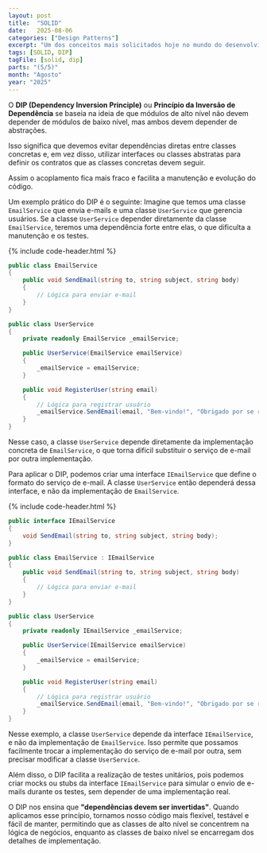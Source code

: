 ```yaml
---
layout: post
title:  "SOLID"
date:   2025-08-06
categories: ["Design Patterns"]
excerpt: "Um dos conceitos mais solicitados hoje no mundo do desenvolvimento é o conhecimento de SOLID. Nesse post, vamos explorar o DIP - Dependency Inversion Principle."
tags: [SOLID, DIP]
tagFile: [solid, dip]
parts: "(5/5)"
month: "Agosto"
year: "2025"
---
```

O **DIP (Dependency Inversion Principle)** ou **Princípio da Inversão de Dependência** se baseia na ideia de que módulos de alto nível não devem depender de módulos de baixo nível, mas ambos devem depender de abstrações. 

Isso significa que devemos evitar dependências diretas entre classes concretas e, em vez disso, utilizar interfaces ou classes abstratas para definir os contratos que as classes concretas devem seguir. 

Assim o acoplamento fica mais fraco e facilita a manutenção e evolução do código.

Um exemplo prático do DIP é o seguinte: Imagine que temos uma classe `EmailService`	 que envia e-mails e uma classe `UserService` que gerencia usuários. Se a classe `UserService` depender diretamente da classe `EmailService`, teremos uma dependência forte entre elas, o que dificulta a manutenção e os testes.

{% include code-header.html %}
```csharp
public class EmailService
{
	public void SendEmail(string to, string subject, string body)
	{
		// Lógica para enviar e-mail
	}
}

public class UserService
{
	private readonly EmailService _emailService;

	public UserService(EmailService emailService)
	{
		_emailService = emailService;
	}

	public void RegisterUser(string email)
	{
		// Lógica para registrar usuário
		_emailService.SendEmail(email, "Bem-vindo!", "Obrigado por se registrar.");
	}
}
```
Nesse caso, a classe `UserService` depende diretamente da implementação concreta de `EmailService`, o que torna difícil substituir o serviço de e-mail por outra implementação.

Para aplicar o DIP, podemos criar uma interface `IEmailService` que define o formato do serviço de e-mail. A classe `UserService` então dependerá dessa interface, e não da implementação de `EmailService`.

{% include code-header.html %}
```csharp
public interface IEmailService
{
    void SendEmail(string to, string subject, string body);
}

public class EmailService : IEmailService
{
    public void SendEmail(string to, string subject, string body)
    {
        // Lógica para enviar e-mail
    }
}

public class UserService
{
    private readonly IEmailService _emailService;

    public UserService(IEmailService emailService)
    {
        _emailService = emailService;
    }

    public void RegisterUser(string email)
    {
        // Lógica para registrar usuário
        _emailService.SendEmail(email, "Bem-vindo!", "Obrigado por se registrar.");
    }
}
```
Nesse exemplo, a classe `UserService` depende da interface `IEmailService`, e não da implementação de `EmailService`. Isso permite que possamos facilmente trocar a implementação do serviço de e-mail por outra, sem precisar modificar a classe `UserService`.

Além disso, o DIP facilita a realização de testes unitários, pois podemos criar mocks ou stubs da interface `IEmailService` para simular o envio de e-mails durante os testes, sem depender de uma implementação real.

O DIP nos ensina que **"dependências devem ser invertidas"**. Quando aplicamos esse princípio, tornamos nosso código mais flexível, testável e fácil de manter, permitindo que as classes de alto nível se concentrem na lógica de negócios, enquanto as classes de baixo nível se encarregam dos detalhes de implementação.